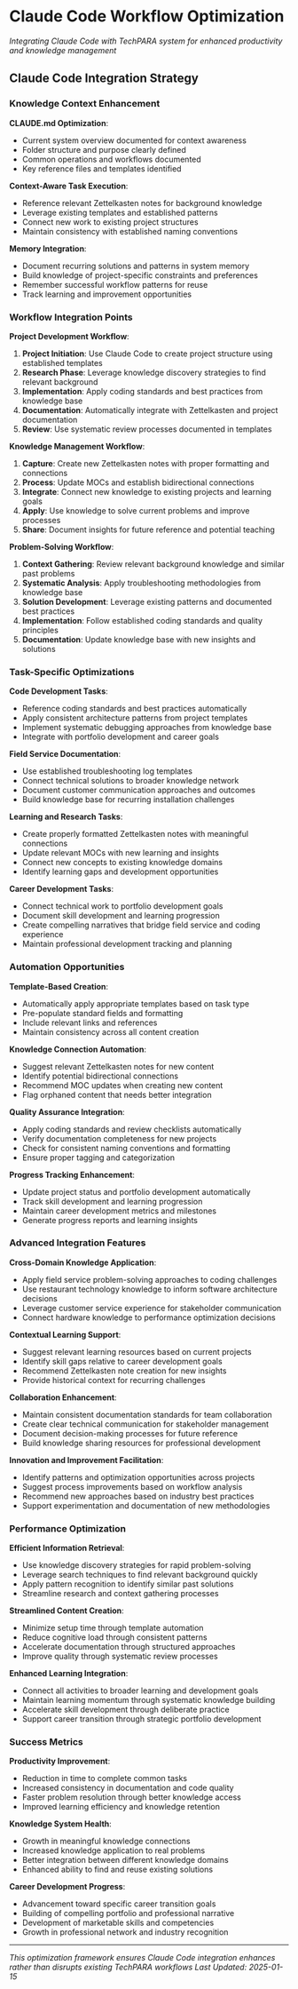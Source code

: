# Claude Code Workflow Optimization

*Integrating Claude Code with TechPARA system for enhanced productivity and knowledge management*

## Claude Code Integration Strategy

### Knowledge Context Enhancement

**CLAUDE.md Optimization**:
- Current system overview documented for context awareness
- Folder structure and purpose clearly defined
- Common operations and workflows documented
- Key reference files and templates identified

**Context-Aware Task Execution**:
- Reference relevant Zettelkasten notes for background knowledge
- Leverage existing templates and established patterns
- Connect new work to existing project structures
- Maintain consistency with established naming conventions

**Memory Integration**:
- Document recurring solutions and patterns in system memory
- Build knowledge of project-specific constraints and preferences
- Remember successful workflow patterns for reuse
- Track learning and improvement opportunities

### Workflow Integration Points

**Project Development Workflow**:
1. **Project Initiation**: Use Claude Code to create project structure using established templates
2. **Research Phase**: Leverage knowledge discovery strategies to find relevant background
3. **Implementation**: Apply coding standards and best practices from knowledge base
4. **Documentation**: Automatically integrate with Zettelkasten and project documentation
5. **Review**: Use systematic review processes documented in templates

**Knowledge Management Workflow**:
1. **Capture**: Create new Zettelkasten notes with proper formatting and connections
2. **Process**: Update MOCs and establish bidirectional connections
3. **Integrate**: Connect new knowledge to existing projects and learning goals
4. **Apply**: Use knowledge to solve current problems and improve processes
5. **Share**: Document insights for future reference and potential teaching

**Problem-Solving Workflow**:
1. **Context Gathering**: Review relevant background knowledge and similar past problems
2. **Systematic Analysis**: Apply troubleshooting methodologies from knowledge base
3. **Solution Development**: Leverage existing patterns and documented best practices
4. **Implementation**: Follow established coding standards and quality principles
5. **Documentation**: Update knowledge base with new insights and solutions

### Task-Specific Optimizations

**Code Development Tasks**:
- Reference coding standards and best practices automatically
- Apply consistent architecture patterns from project templates
- Implement systematic debugging approaches from knowledge base
- Integrate with portfolio development and career goals

**Field Service Documentation**:
- Use established troubleshooting log templates
- Connect technical solutions to broader knowledge network
- Document customer communication approaches and outcomes
- Build knowledge base for recurring installation challenges

**Learning and Research Tasks**:
- Create properly formatted Zettelkasten notes with meaningful connections
- Update relevant MOCs with new learning and insights
- Connect new concepts to existing knowledge domains
- Identify learning gaps and development opportunities

**Career Development Tasks**:
- Connect technical work to portfolio development goals
- Document skill development and learning progression
- Create compelling narratives that bridge field service and coding experience
- Maintain professional development tracking and planning

### Automation Opportunities

**Template-Based Creation**:
- Automatically apply appropriate templates based on task type
- Pre-populate standard fields and formatting
- Include relevant links and references
- Maintain consistency across all content creation

**Knowledge Connection Automation**:
- Suggest relevant Zettelkasten notes for new content
- Identify potential bidirectional connections
- Recommend MOC updates when creating new content
- Flag orphaned content that needs better integration

**Quality Assurance Integration**:
- Apply coding standards and review checklists automatically
- Verify documentation completeness for new projects
- Check for consistent naming conventions and formatting
- Ensure proper tagging and categorization

**Progress Tracking Enhancement**:
- Update project status and portfolio development automatically
- Track skill development and learning progression
- Maintain career development metrics and milestones
- Generate progress reports and learning insights

### Advanced Integration Features

**Cross-Domain Knowledge Application**:
- Apply field service problem-solving approaches to coding challenges
- Use restaurant technology knowledge to inform software architecture decisions
- Leverage customer service experience for stakeholder communication
- Connect hardware knowledge to performance optimization decisions

**Contextual Learning Support**:
- Suggest relevant learning resources based on current projects
- Identify skill gaps relative to career development goals
- Recommend Zettelkasten note creation for new insights
- Provide historical context for recurring challenges

**Collaboration Enhancement**:
- Maintain consistent documentation standards for team collaboration
- Create clear technical communication for stakeholder management
- Document decision-making processes for future reference
- Build knowledge sharing resources for professional development

**Innovation and Improvement Facilitation**:
- Identify patterns and optimization opportunities across projects
- Suggest process improvements based on workflow analysis
- Recommend new approaches based on industry best practices
- Support experimentation and documentation of new methodologies

### Performance Optimization

**Efficient Information Retrieval**:
- Use knowledge discovery strategies for rapid problem-solving
- Leverage search techniques to find relevant background quickly
- Apply pattern recognition to identify similar past solutions
- Streamline research and context gathering processes

**Streamlined Content Creation**:
- Minimize setup time through template automation
- Reduce cognitive load through consistent patterns
- Accelerate documentation through structured approaches
- Improve quality through systematic review processes

**Enhanced Learning Integration**:
- Connect all activities to broader learning and development goals
- Maintain learning momentum through systematic knowledge building
- Accelerate skill development through deliberate practice
- Support career transition through strategic portfolio development

### Success Metrics

**Productivity Improvement**:
- Reduction in time to complete common tasks
- Increased consistency in documentation and code quality
- Faster problem resolution through better knowledge access
- Improved learning efficiency and knowledge retention

**Knowledge System Health**:
- Growth in meaningful knowledge connections
- Increased knowledge application to real problems
- Better integration between different knowledge domains
- Enhanced ability to find and reuse existing solutions

**Career Development Progress**:
- Advancement toward specific career transition goals
- Building of compelling portfolio and professional narrative
- Development of marketable skills and competencies
- Growth in professional network and industry recognition

---
*This optimization framework ensures Claude Code integration enhances rather than disrupts existing TechPARA workflows*
*Last Updated: 2025-01-15*